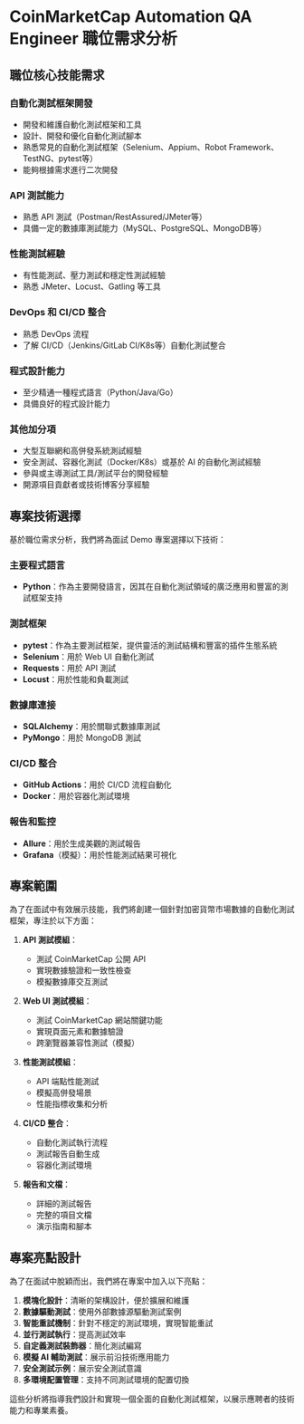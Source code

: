 # CoinMarketCap Automation QA Engineer 職位需求分析

## 職位核心技能需求

### 自動化測試框架開發
- 開發和維護自動化測試框架和工具
- 設計、開發和優化自動化測試腳本
- 熟悉常見的自動化測試框架（Selenium、Appium、Robot Framework、TestNG、pytest等）
- 能夠根據需求進行二次開發

### API 測試能力
- 熟悉 API 測試（Postman/RestAssured/JMeter等）
- 具備一定的數據庫測試能力（MySQL、PostgreSQL、MongoDB等）

### 性能測試經驗
- 有性能測試、壓力測試和穩定性測試經驗
- 熟悉 JMeter、Locust、Gatling 等工具

### DevOps 和 CI/CD 整合
- 熟悉 DevOps 流程
- 了解 CI/CD（Jenkins/GitLab CI/K8s等）自動化測試整合

### 程式設計能力
- 至少精通一種程式語言（Python/Java/Go）
- 具備良好的程式設計能力

### 其他加分項
- 大型互聯網和高併發系統測試經驗
- 安全測試、容器化測試（Docker/K8s）或基於 AI 的自動化測試經驗
- 參與或主導測試工具/測試平台的開發經驗
- 開源項目貢獻者或技術博客分享經驗

## 專案技術選擇

基於職位需求分析，我們將為面試 Demo 專案選擇以下技術：

### 主要程式語言
- **Python**：作為主要開發語言，因其在自動化測試領域的廣泛應用和豐富的測試框架支持

### 測試框架
- **pytest**：作為主要測試框架，提供靈活的測試結構和豐富的插件生態系統
- **Selenium**：用於 Web UI 自動化測試
- **Requests**：用於 API 測試
- **Locust**：用於性能和負載測試

### 數據庫連接
- **SQLAlchemy**：用於關聯式數據庫測試
- **PyMongo**：用於 MongoDB 測試

### CI/CD 整合
- **GitHub Actions**：用於 CI/CD 流程自動化
- **Docker**：用於容器化測試環境

### 報告和監控
- **Allure**：用於生成美觀的測試報告
- **Grafana**（模擬）：用於性能測試結果可視化

## 專案範圍

為了在面試中有效展示技能，我們將創建一個針對加密貨幣市場數據的自動化測試框架，專注於以下方面：

1. **API 測試模組**：
   - 測試 CoinMarketCap 公開 API
   - 實現數據驗證和一致性檢查
   - 模擬數據庫交互測試

2. **Web UI 測試模組**：
   - 測試 CoinMarketCap 網站關鍵功能
   - 實現頁面元素和數據驗證
   - 跨瀏覽器兼容性測試（模擬）

3. **性能測試模組**：
   - API 端點性能測試
   - 模擬高併發場景
   - 性能指標收集和分析

4. **CI/CD 整合**：
   - 自動化測試執行流程
   - 測試報告自動生成
   - 容器化測試環境

5. **報告和文檔**：
   - 詳細的測試報告
   - 完整的項目文檔
   - 演示指南和腳本

## 專案亮點設計

為了在面試中脫穎而出，我們將在專案中加入以下亮點：

1. **模塊化設計**：清晰的架構設計，便於擴展和維護
2. **數據驅動測試**：使用外部數據源驅動測試案例
3. **智能重試機制**：針對不穩定的測試環境，實現智能重試
4. **並行測試執行**：提高測試效率
5. **自定義測試裝飾器**：簡化測試編寫
6. **模擬 AI 輔助測試**：展示前沿技術應用能力
7. **安全測試示例**：展示安全測試意識
8. **多環境配置管理**：支持不同測試環境的配置切換

這些分析將指導我們設計和實現一個全面的自動化測試框架，以展示應聘者的技術能力和專業素養。
